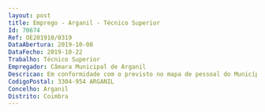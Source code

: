 ```yaml
--- 
layout: post
title: Emprego - Arganil - Técnico Superior
Id: 70674
Ref: OE201910/0319
DataAbertura: 2019-10-08
DataFecho: 2019-10-22
Trabalho: Técnico Superior
Empregador: Câmara Municipal de Arganil
Descricao: Em conformidade com o previsto no mapa de pessoal do Município de Arganil e com o Regulamento da organização dos serviços municipais, ao posto de trabalho objeto de recrutamento corresponde o conteúdo funcional e grau de complexidade 3, descrito no anexo ao nº2 do artº88º da LTFP e prossegue as seguintes atividades que estão cometidas ao serviço municipal de Economia e Contabilidade da Divisão Administração Geral e Financeira, não prejudicando a descrição de funções, nos termos do nº1 do artº81º da LTFP, a atribuição aos trabalhadores de funções que lhe sejam afins ou funcionalmente ligadas, para as quais o trabalhador detenha a qualificação profissional adequada e que não impliquem desvalorização profissional  procedimentos, aplicação de métodos e técnicas relacionadas com a contabilidade, incluindo analítica e património  acompanhamento de auditorias anuais  elaboração de orçamento e grandes opções do plano bem como acompanhamento da execução orçamental  elaboração e preparação dos documentos de prestação de contas  elaboração de regulamentos e normas internas manuais de procedimentos referentes à área financeira  elaboração de estudos económicos e financeiros  elaboração de estudos e propostas relativas a posturas e regulamentos de taxas, tarifas e outros rendimentos  gestão de contratos no âmbito da contratação pública  prestação de informação financeira a entidades externas  colaboração nos circuitos e modelos organizacionais interligados com a contabilidade e tesouraria no âmbito da contratação pública e verificação e validação de documentos, bem como outras tarefas inerentes às atribuições do serviço constantes no Regulamento da organização dos serviços municipais.
CodigoPostal: 3304-954 ARGANIL
Concelho: Arganil
Distrito: Coimbra
--- 
```

